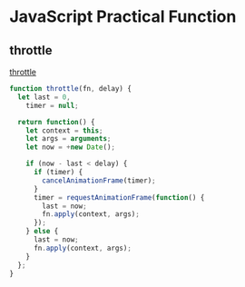 # JavaScript Practical Function

## throttle

[throttle](throttle.md)

```js
function throttle(fn, delay) {
  let last = 0,
    timer = null;

  return function() {
    let context = this;
    let args = arguments;
    let now = +new Date();

    if (now - last < delay) {
      if (timer) {
        cancelAnimationFrame(timer);
      }
      timer = requestAnimationFrame(function() {
        last = now;
        fn.apply(context, args);
      });
    } else {
      last = now;
      fn.apply(context, args);
    }
  };
}
```